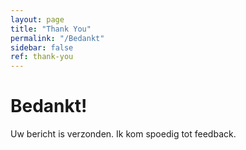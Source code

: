 ```yaml
---
layout: page
title: "Thank You"
permalink: "/Bedankt"
sidebar: false
ref: thank-you
---
```


# Bedankt!

Uw bericht is verzonden. Ik kom spoedig tot feedback.

